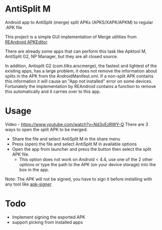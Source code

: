 # AntiSplit M
Android app to AntiSplit (merge) split APKs (APKS/XAPK/APKM) to regular .APK file

This project is a simple GUI implementation of Merge utilities from [REAndroid APKEditor](https://github.com/REAndroid/APKEditor).

There are already some apps that can perform this task like Apktool M, AntiSplit G2, NP Manager, but they are all closed source. 

In addition, Antisplit G2 (com.tilks.arscmerge), the fastest and lightest of the existing apps, has a large problem; it does not remove the information about splits in the APK from the AndroidManifest.xml. If a non-split APK contains this information it will cause an "App not installed" error on some devices. Fortunately the implementation by REAndroid contains a function to remove this automatically and it carries over to this app.

# Usage
Video - https://www.youtube.com/watch?v=Nd3vEzRWY-Q
There are 3 ways to open the split APK to be merged:
* Share the file and select AntiSplit M in the share menu
* Press (open) the file and select AntiSplit M in available options
* Open the app from launcher and press the button then select the split APK file.
   * This option does not work on Android < 4.4, use one of the 2 other options or type the path to the APK (on your device storage) into the box in the app.

Note: The APK will not be signed, you have to sign it before installing with any tool like [apk-signer](https://play.google.com/store/apps/details?id=com.haibison.apksigner)

# Todo
* Implement signing the exported APK
* support picking from installed apps
